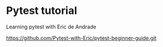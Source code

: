 # Pytest tutorial

Learning pytest with Eric de Andrade

https://github.com/Pytest-with-Eric/pytest-beginner-guide.git

